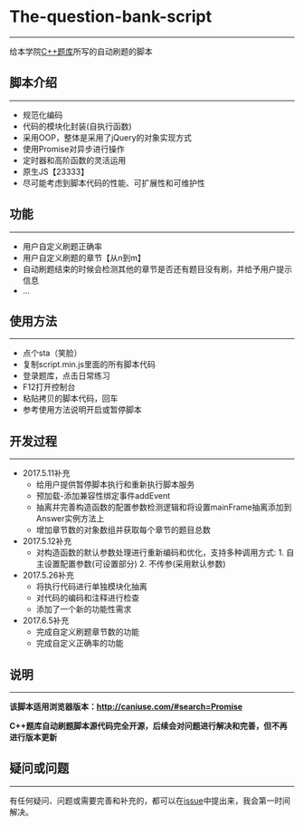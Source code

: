 # The-question-bank-script

---

给本学院[C++题库](http://172.22.118.25/ctas)所写的自动刷题的脚本



## 脚本介绍

---

- 规范化编码
- 代码的模块化封装(自执行函数)
- 采用OOP，整体是采用了jQuery的对象实现方式
- 使用Promise对异步进行操作
- 定时器和高阶函数的灵活运用
- 原生JS【23333】
- 尽可能考虑到脚本代码的性能、可扩展性和可维护性





## 功能

---

- 用户自定义刷题正确率
- 用户自定义刷题的章节【从n到m】
- 自动刷题结束的时候会检测其他的章节是否还有题目没有刷，并给予用户提示信息
- ...





## 使用方法

---

- 点个sta（笑脸）
- 复制script.min.js里面的所有脚本代码
- 登录题库，点击日常练习
- F12打开控制台
- 粘贴拷贝的脚本代码，回车
- 参考使用方法说明开启或暂停脚本





## 开发过程

---

- 2017.5.11补充
  - 给用户提供暂停脚本执行和重新执行脚本服务
  - 预加载-添加兼容性绑定事件addEvent
  - 抽离并完善构造函数的配置参数检测逻辑和将设置mainFrame抽离添加到Answer实例方法上
  - 增加章节数的对象数组并获取每个章节的题目总数
- 2017.5.12补充
  - 对构造函数的默认参数处理进行重新编码和优化，支持多种调用方式: 1. 自主设置配置参数(可设置部分) 2. 不传参(采用默认参数)
- 2017.5.26补充
  - 将执行代码进行单独模块化抽离
  - 对代码的编码和注释进行检查
  - 添加了一个新的功能性需求
- 2017.6.5补充
  - 完成自定义刷题章节数的功能
  - 完成自定义正确率的功能





## 说明

---

**该脚本适用浏览器版本：http://caniuse.com/#search=Promise**

**C++题库自动刷题脚本源代码完全开源，后续会对问题进行解决和完善，但不再进行版本更新**



## 疑问或问题

---

有任何疑问、问题或需要完善和补充的，都可以在[issue](https://github.com/wupengju/The-question-bank-script/issues)中提出来，我会第一时间解决。